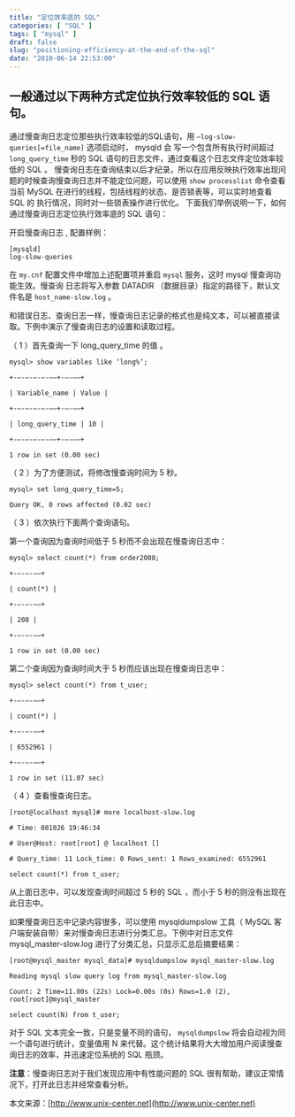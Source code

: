 ```yaml
---
title: "定位效率底的 SQL"
categories: [ "SQL" ]
tags: [ "mysql" ]
draft: false
slug: "positioning-efficiency-at-the-end-of-the-sql"
date: "2010-06-14 22:53:00"
---
```


## 一般通过以下两种方式定位执行效率较低的 SQL 语句。

通过慢查询日志定位那些执行效率较低的SQL语句，用 `—log-slow-queries[=file_name]` 选项启动时， mysqld 会 写一个包含所有执行时间超过 `long_query_time` 秒的 SQL 语句的日志文件，通过查看这个日志文件定位效率较低的 SQL 。
慢查询日志在查询结束以后才纪录，所以在应用反映执行效率出现问题的时候查询慢查询日志并不能定位问题，可以使用 `show processlist` 命令查看当前 MySQL 在进行的线程，包括线程的状态、是否锁表等，可以实时地查看 SQL 的 执行情况，同时对一些锁表操作进行优化。
下面我们举例说明一下，如何通过慢查询日志定位执行效率底的 SQL 语句：

开启慢查询日志 , 配置样例：
```
[mysqld]
log-slow-queries
```
在 `my.cnf` 配置文件中增加上述配置项并重启 `mysql` 服务，这时 mysql 慢查询功能生效。慢查询 日志将写入参数 DATADIR （数据目录）指定的路径下，默认文件名是 `host_name-slow.log` 。


<!--more-->


和错误日志、查询日志一样，慢查询日志记录的格式也是纯文本，可以被直接读取。下例中演示了慢查询日志的设置和读取过程。

（ 1 ）首先查询一下 long_query_time 的值 。
```
mysql> show variables like ‘long%’;

+-—-—-—-—-——+-—-—–+

| Variable_name | Value |

+-—-—-—-—-——+-—-—–+

| long_query_time | 10 |

+-—-—-—-—-——+-—-—–+

1 row in set (0.00 sec)
```
（ 2 ）为了方便测试，将修改慢查询时间为 5 秒。
```
mysql> set long_query_time=5;

Query OK, 0 rows affected (0.02 sec)
```
（ 3 ）依次执行下面两个查询语句。

第一个查询因为查询时间低于 5 秒而不会出现在慢查询日志中：
```
mysql> select count(*) from order2008;

+-—-—-—–+

| count(*) |

+-—-—-—–+

| 208 |

+-—-—-—–+

1 row in set (0.00 sec)
```
第二个查询因为查询时间大于 5 秒而应该出现在慢查询日志中：
```
mysql> select count(*) from t_user;

+-—-—-—–+

| count(*) |

+-—-—-—–+

| 6552961 |

+-—-—-—–+

1 row in set (11.07 sec)
```
（ 4 ）查看慢查询日志。
```
[root@localhost mysql]# more localhost-slow.log

# Time: 081026 19:46:34

# User@Host: root[root] @ localhost []

# Query_time: 11 Lock_time: 0 Rows_sent: 1 Rows_examined: 6552961

select count(*) from t_user;
```
从上面日志中，可以发现查询时间超过 5 秒的 SQL ，而小于 5 秒的则没有出现在此日志中。

如果慢查询日志中记录内容很多，可以使用 mysqldumpslow 工具（ MySQL 客户端安装自带）来对慢查询日志进行分类汇总。下例中对日志文件 mysql_master-slow.log 进行了分类汇总，只显示汇总后摘要结果：
```
[root@mysql_master mysql_data]# mysqldumpslow mysql_master-slow.log

Reading mysql slow query log from mysql_master-slow.log

Count: 2 Time=11.00s (22s) Lock=0.00s (0s) Rows=1.0 (2), root[root]@mysql_master

select count(N) from t_user;
```
对于 SQL 文本完全一致，只是变量不同的语句， `mysqldumpslow` 将会自动视为同一个语句进行统计，变量值用 N 来代替。这个统计结果将大大增加用户阅读慢查询日志的效率，并迅速定位系统的 SQL 瓶颈。

**注意**：慢查询日志对于我们发现应用中有性能问题的 SQL 很有帮助，建议正常情况下，打开此日志并经常查看分析。

本文来源：[http://www.unix-center.net](http://www.unix-center.net)